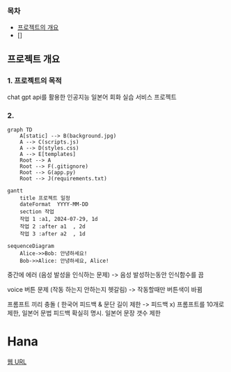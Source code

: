 ### 목차
- [프로젝트의 개요](#프로젝트의-개요)
- []


## 프로젝트 개요

### 1. 프로젝트의 목적
chat gpt api를 활용한 인공지능 일본어 회화 실습 서비스 프로젝트
### 2. 













```mermaid
graph TD
    A[static] --> B(background.jpg)
    A --> C(scripts.js)
    A --> D(styles.css)
    A --> E[templates]
    Root --> A
    Root --> F(.gitignore)
    Root --> G(app.py)
    Root --> J(requirements.txt)
```

```mermaid
gantt
    title 프로젝트 일정
    dateFormat  YYYY-MM-DD
    section 작업
    작업 1 :a1, 2024-07-29, 1d
    작업 2 :after a1  , 2d
    작업 3 :after a2  , 1d
```

```mermaid
sequenceDiagram
    Alice->>Bob: 안녕하세요!
    Bob->>Alice: 안녕하세요, Alice!
```

중간에 에러
(음성 발성을 인식하는 문제) -> 음성 발성하는동안 인식함수를 끔

voice 버튼 문제
(작동 하는지 안하는지 헷갈림) -> 작동할때만 버튼색이 바뀜

프롬프트 끼리 충돌 ( 한국어 피드백 & 문단 길이 제한 -> 피드백 x)
프롬프트를 10개로 제한, 일본어 문법 피드백 확실히 명시. 일본어 문장 갯수 제한

# **Hana**
[웹 URL](https://5247b9f7-a0ab-44f1-b793-06342caa1505-00-22n07igtg5n15.sisko.replit.dev/)
